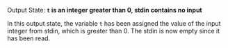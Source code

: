 Output State: **`t` is an integer greater than 0, stdin contains no input**

In this output state, the variable `t` has been assigned the value of the input integer from stdin, which is greater than 0. The stdin is now empty since it has been read.